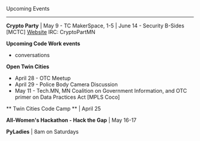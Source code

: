 Upcoming Events
_______________

**Crypto Party** | May 9 - TC MakerSpace, 1-5 | June 14 - Security B-Sides [MCTC]
[Website](http://www.CryptoPartyMN.com)
IRC: CryptoPartMN

**Upcoming Code Work events**
- conversations

**Open Twin Cities**
* April 28 - OTC Meetup
* April 29 - Police Body Camera Discussion
* May 11 - Tech.MN, MN Coalition on Government Information, and OTC primer on Data Practices Act [MPLS Coco]

** Twin Cities Code Camp ** | April 25

**All-Women's Hackathon - Hack the Gap** | May 16-17

**PyLadies** | 8am on Saturdays
